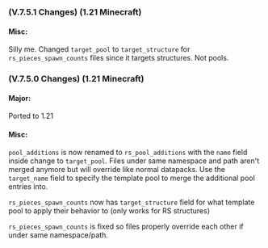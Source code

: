 ### **(V.7.5.1 Changes) (1.21 Minecraft)**

#### Misc:
Silly me. Changed `target_pool` to `target_structure` for `rs_pieces_spawn_counts` files since it targets structures. Not pools.


### **(V.7.5.0 Changes) (1.21 Minecraft)**

#### Major:
Ported to 1.21

#### Misc:
`pool_additions` is now renamed to `rs_pool_additions` with the `name` field inside change to `target_pool`.
  Files under same namespace and path aren't merged anymore but will override like normal datapacks. 
  Use the `target_name` field to specify the template pool to merge the additional pool entries into.

`rs_pieces_spawn_counts` now has `target_structure` field for what template pool to apply their behavior to (only works for RS structures)

`rs_pieces_spawn_counts` is fixed so files properly override each other if under same namespace/path.